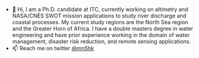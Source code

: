 - 👋 Hi, I am a Ph.D. candidate at ITC, currently working on altimetry and NASA/CNES SWOT mission applications to study river discharge and coastal processes. My current study regions are the North Sea region and the Greater Horn of Africa. I have a double masters degree in water engineering and have prior experience working in the domain of water management, disaster risk reduction, and remote sensing applications.
- 📫 Reach me on twitter [@mn5hk](www.twitter.com/mn5hk)


<!---

- ![](https://visitor-badge.glitch.me/badge?page_id=mn5hk)

mn5hk/mn5hk is a ✨ special ✨ repository because its `README.md` (this file) appears on your GitHub profile.
You can click the Preview link to take a look at your changes.
--->
